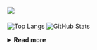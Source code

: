 ![](https://komarev.com/ghpvc/?username=chck&color=blueviolet)

<p align="left"> 
  <img alt="Top Langs" align="center" height="150" src="https://github-readme-stats-nine-umber-51.vercel.app/api/top-langs/?username=chck&layout=compact&count_private=true&show_icons=true&show_icons=true&theme=buefy" />
  <img alt="GitHub Stats" align="center" height="150" src="https://github-readme-stats-nine-umber-51.vercel.app/api?username=chck&count_private=true&show_icons=true&show_icons=true&theme=buefy" />
</p>

<details>
  <summary><b>Read more</b></summary>
  <br>

  <!--START_SECTION:waka-->
**🐱 My GitHub Data** 

> 📦 74.8 kB Used in GitHub's Storage 
 > 
> 🏆 851 Contributions in the Year 2023
 > 
> 💼 Opted to Hire
 > 
> 📜 134 Public Repositories 
 > 
> 🔑 19 Private Repositories 
 > 
**I'm a Night 🦉** 

```text
🌞 Morning                1303 commits        ████░░░░░░░░░░░░░░░░░░░░░   15.83 % 
🌆 Daytime                2148 commits        ███████░░░░░░░░░░░░░░░░░░   26.10 % 
🌃 Evening                2253 commits        ███████░░░░░░░░░░░░░░░░░░   27.37 % 
🌙 Night                  2527 commits        ████████░░░░░░░░░░░░░░░░░   30.70 % 
```
📅 **I'm Most Productive on Monday** 

```text
Monday                   1806 commits        █████░░░░░░░░░░░░░░░░░░░░   21.94 % 
Tuesday                  1681 commits        █████░░░░░░░░░░░░░░░░░░░░   20.42 % 
Wednesday                1182 commits        ████░░░░░░░░░░░░░░░░░░░░░   14.36 % 
Thursday                 1532 commits        █████░░░░░░░░░░░░░░░░░░░░   18.61 % 
Friday                   830 commits         ███░░░░░░░░░░░░░░░░░░░░░░   10.08 % 
Saturday                 407 commits         █░░░░░░░░░░░░░░░░░░░░░░░░   04.94 % 
Sunday                   793 commits         ██░░░░░░░░░░░░░░░░░░░░░░░   09.63 % 
```


📊 **This Week I Spent My Time On** 

```text
💬 Programming Languages: 
Other                    15 hrs 44 mins      ██████████████████████░░░   88.96 % 
YAML                     23 mins             █░░░░░░░░░░░░░░░░░░░░░░░░   02.19 % 
Ruby                     17 mins             ░░░░░░░░░░░░░░░░░░░░░░░░░   01.65 % 
TypeScript               15 mins             ░░░░░░░░░░░░░░░░░░░░░░░░░   01.46 % 
Bash                     12 mins             ░░░░░░░░░░░░░░░░░░░░░░░░░   01.19 % 

🔥 Editors: 
Chrome                   15 hrs 44 mins      ██████████████████████░░░   88.93 % 
Neovim                   1 hr 14 mins        ██░░░░░░░░░░░░░░░░░░░░░░░   07.03 % 
WebStorm                 40 mins             █░░░░░░░░░░░░░░░░░░░░░░░░   03.81 % 
Obsidian                 2 mins              ░░░░░░░░░░░░░░░░░░░░░░░░░   00.24 % 
```

**I Mostly Code in Python** 

```text
Python                   42 repos            ████████░░░░░░░░░░░░░░░░░   33.07 % 
Jupyter Notebook         21 repos            ████░░░░░░░░░░░░░░░░░░░░░   16.54 % 
Rust                     7 repos             █░░░░░░░░░░░░░░░░░░░░░░░░   05.51 % 
Shell                    3 repos             █░░░░░░░░░░░░░░░░░░░░░░░░   02.36 % 
Astro                    1 repo              ░░░░░░░░░░░░░░░░░░░░░░░░░   00.79 % 
```



**Timeline**

![Lines of Code chart](https://raw.githubusercontent.com/chck/chck/main/assets/bar_graph.png)


 Last Updated on 2023-11-18 01:25 UTC
<!--END_SECTION:waka-->
</details>

